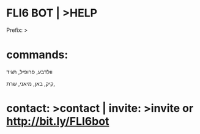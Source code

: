 # FLI6 BOT | >HELP

Prefix: >

# commands:
וולדבע, פרופיל, תגיד

קיק, באן, מיאני, שרת,

# contact: >contact | invite: >invite or http://bit.ly/FLI6bot
